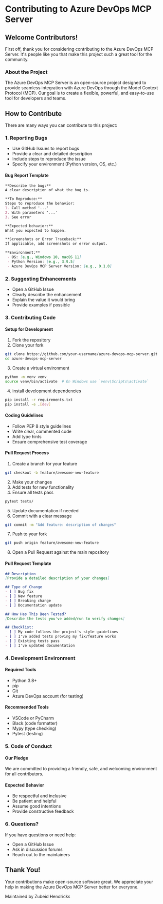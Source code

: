 # Contributing to Azure DevOps MCP Server

## Welcome Contributors!

First off, thank you for considering contributing to the Azure DevOps MCP Server. It's people like you that make this project such a great tool for the community.

### About the Project

The Azure DevOps MCP Server is an open-source project designed to provide seamless integration with Azure DevOps through the Model Context Protocol (MCP). Our goal is to create a flexible, powerful, and easy-to-use tool for developers and teams.

## How to Contribute

There are many ways you can contribute to this project:

### 1. Reporting Bugs
- Use GitHub Issues to report bugs
- Provide a clear and detailed description
- Include steps to reproduce the issue
- Specify your environment (Python version, OS, etc.)

#### Bug Report Template
```markdown
**Describe the bug:**
A clear description of what the bug is.

**To Reproduce:**
Steps to reproduce the behavior:
1. Call method '...'
2. With parameters '...'
3. See error

**Expected behavior:**
What you expected to happen.

**Screenshots or Error Traceback:**
If applicable, add screenshots or error output.

**Environment:**
 - OS: [e.g., Windows 10, macOS 11]
 - Python Version: [e.g., 3.9.5]
 - Azure DevOps MCP Server Version: [e.g., 0.1.0]
```

### 2. Suggesting Enhancements
- Open a GitHub Issue
- Clearly describe the enhancement
- Explain the value it would bring
- Provide examples if possible

### 3. Contributing Code

#### Setup for Development
1. Fork the repository
2. Clone your fork
```bash
git clone https://github.com/your-username/azure-devops-mcp-server.git
cd azure-devops-mcp-server
```

3. Create a virtual environment
```bash
python -m venv venv
source venv/bin/activate  # On Windows use `venv\Scripts\activate`
```

4. Install development dependencies
```bash
pip install -r requirements.txt
pip install -e .[dev]
```

#### Coding Guidelines
- Follow PEP 8 style guidelines
- Write clear, commented code
- Add type hints
- Ensure comprehensive test coverage

#### Pull Request Process
1. Create a branch for your feature
```bash
git checkout -b feature/awesome-new-feature
```

2. Make your changes
3. Add tests for new functionality
4. Ensure all tests pass
```bash
pytest tests/
```

5. Update documentation if needed
6. Commit with a clear message
```bash
git commit -m "Add feature: description of changes"
```

7. Push to your fork
```bash
git push origin feature/awesome-new-feature
```

8. Open a Pull Request against the main repository

#### Pull Request Template
```markdown
## Description
[Provide a detailed description of your changes]

## Type of Change
- [ ] Bug fix
- [ ] New feature
- [ ] Breaking change
- [ ] Documentation update

## How Has This Been Tested?
[Describe the tests you've added/run to verify changes]

## Checklist:
- [ ] My code follows the project's style guidelines
- [ ] I've added tests proving my fix/feature works
- [ ] Existing tests pass
- [ ] I've updated documentation
```

### 4. Development Environment

#### Required Tools
- Python 3.8+
- pip
- Git
- Azure DevOps account (for testing)

#### Recommended Tools
- VSCode or PyCharm
- Black (code formatter)
- Mypy (type checking)
- Pytest (testing)

### 5. Code of Conduct

#### Our Pledge
We are committed to providing a friendly, safe, and welcoming environment for all contributors.

#### Expected Behavior
- Be respectful and inclusive
- Be patient and helpful
- Assume good intentions
- Provide constructive feedback

### 6. Questions?

If you have questions or need help:
- Open a GitHub Issue
- Ask in discussion forums
- Reach out to the maintainers

## Thank You!

Your contributions make open-source software great. We appreciate your help in making the Azure DevOps MCP Server better for everyone.

Maintained by Zubeid Hendricks
